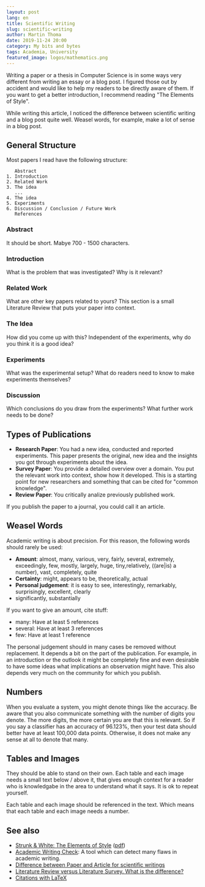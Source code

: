 ```yaml
---
layout: post
lang: en
title: Scientific Writing
slug: scientific-writing
author: Martin Thoma
date: 2019-11-24 20:00
category: My bits and bytes
tags: Academia, University
featured_image: logos/mathematics.png
---
```

Writing a paper or a thesis in Computer Science is in some ways very different
from writing an essay or a blog post. I figured those out by accident and would
like to help my readers to be directly aware of them. If you want to get a
better introduction, I recommend reading "The Elements of Style".

While writing this article, I noticed the difference between scientific writing
and a blog post quite well. Weasel words, for example, make a lot of sense in
a blog post.


## General Structure

Most papers I read have the following structure:

```text
   Abstract
1. Introduction
2. Related Work
3. The idea
   ...
4. The idea
5. Experiments
6. Discussion / Conclusion / Future Work
   References
```

### Abstract

It should be short. Mabye 700 - 1500 characters.


### Introduction

What is the problem that was investigated? Why is it relevant?

### Related Work

What are other key papers related to yours? This section is a small Literature
Review that puts your paper into context.

### The Idea

How did you come up with this? Independent of the experiments, why do you think
it is a good idea?


### Experiments

What was the experimental setup? What do readers need to know to make
experiments themselves?

### Discussion

Which conclusions do you draw from the experiments? What further work needs to
be done?


## Types of Publications

* **Research Paper**: You had a new idea, conducted and reported experiments.
  This paper presents the original, new idea and the insights you got through
  experiments about the idea.
* **Survey Paper**: You provide a detailed overview over a domain. You put the
  relevant work into context, show how it developed. This is a starting point
  for new researchers and something that can be cited for "common knowledge".
* **Review Paper**: You critically analize previously published work.


If you publish the paper to a journal, you could call it an article.


## Weasel Words

Academic writing is about precision. For this reason, the following words should
rarely be used:

* **Amount**: almost, many, various, very, fairly, several, extremely,
  exceedingly, few, mostly, largely, huge, tiny,relatively, ((are|is) a
  number), vast, completely, quite
* **Certainty**: might, appears to be, theoretically, actual
* **Personal judgement**: it is easy to see, interestingly, remarkably,
  surprisingly, excellent, clearly
* significantly, substantially

If you want to give an amount, cite stuff:

* many: Have at least 5 references
* several: Have at least 3 references
* few: Have at least 1 reference

The personal judgement should in many cases be removed without replacement. It
depends a bit on the part of the publication. For example, in an introduction
or the outlook it might be completely fine and even desirable to have some
ideas what implications an observation might have. This also depends very much
on the community for which you publish.


## Numbers

When you evaluate a system, you might denote things like the accuracy. Be aware
that you also communicate something with the number of digits you denote. The
more digits, the more certain you are that this is relevant. So if you say a
classifier has an accuracy of 96.123%, then your test data should better have
at least 100,000 data points. Otherwise, it does not make any sense at all to
denote that many.


## Tables and Images

They should be able to stand on their own. Each table and each image needs a
small text below / above it, that gives enough context for a reader who is
knowledgabe in the area to understand what it says. It is ok to repeat
yourself.

Each table and each image should be referenced in the text. Which means that
each table and each image needs a number.

## See also

* [Strunk & White: The Elements of Style](https://en.wikipedia.org/wiki/The_Elements_of_Style) ([pdf](https://faculty.washington.edu/heagerty/Courses/b572/public/StrunkWhite.pdf))
* [Academic Writing Check](https://github.com/devd/Academic-Writing-Check): A
  tool which can detect many flaws in academic writing.
* [Difference between Paper and Article for scientific writings](https://english.stackexchange.com/a/263206/9880)
* [Literature Review versus Literature Survey. What is the difference?](https://academia.stackexchange.com/q/15080/4092)
* [Citations with LaTeX](https://martin-thoma.com/citations-with-latex/)
